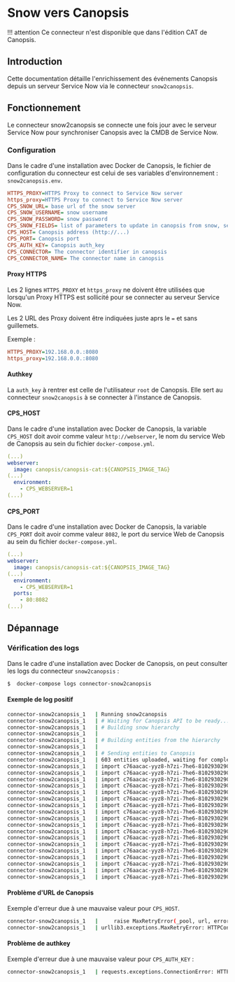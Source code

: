# Snow vers Canopsis

!!! attention
    Ce connecteur n'est disponible que dans l'édition CAT de Canopsis.

## Introduction

Cette documentation détaille l'enrichissement des événements Canopsis depuis un serveur Service Now via le connecteur `snow2canopsis`.

## Fonctionnement

Le connecteur snow2canopsis se connecte une fois jour avec le serveur Service Now pour synchroniser Canopsis avec la CMDB de Service Now.

### Configuration

Dans le cadre d'une installation avec Docker de Canopsis, le fichier de configuration du connecteur est celui de ses variables d'environnement : `snow2canopsis.env`.

```ini
HTTPS_PROXY=HTTPS Proxy to connect to Service Now server
https_proxy=HTTPS Proxy to connect to Service Now server
CPS_SNOW_URL= base url of the snow server
CPS_SNOW_USERNAME= snow username
CPS_SNOW_PASSWORD= snow password
CPS_SNOW_FIELDS= list of parameters to update in canopsis from snow, separated with commas, example: "name,sys_id,usedfor"
CPS_HOST= Canopsis address (http://...)
CPS_PORT= Canopsis port
CPS_AUTH_KEY= Canopsis auth_key
CPS_CONNECTOR= The connector identifier in canopsis
CPS_CONNECTOR_NAME= The connector name in canopsis
```

#### Proxy HTTPS

Les 2 lignes `HTTPS_PROXY` et `https_proxy` ne doivent être utilisées que lorsqu'un Proxy HTTPS est sollicité pour se connecter au serveur Service Now.

Les 2 URL des Proxy doivent être indiquées juste aprs le `=` et sans guillemets.

Exemple :

```ini
HTTPS_PROXY=192.168.0.0.:8080
https_proxy=192.168.0.0.:8080
```

#### Authkey

La `auth_key` à rentrer est celle de l'utilisateur `root` de Canopsis. Elle sert au connecteur `snow2canopsis` à se connecter à l'instance de Canopsis.

#### CPS_HOST

Dans le cadre d'une installation avec Docker de Canopsis, la variable `CPS_HOST` doit avoir comme valeur `http://webserver`, le nom du service Web de Canopsis au sein du fichier `docker-compose.yml`.

```yaml
(...)
webserver:
  image: canopsis/canopsis-cat:${CANOPSIS_IMAGE_TAG}
(...)
  environment:
    - CPS_WEBSERVER=1
(...)
```

#### CPS_PORT

Dans le cadre d'une installation avec Docker de Canopsis, la variable `CPS_PORT` doit avoir comme valeur `8082`, le port du service Web de Canopsis au sein du fichier `docker-compose.yml`.

```yaml
(...)
webserver:
  image: canopsis/canopsis-cat:${CANOPSIS_IMAGE_TAG}
(...)
  environment:
    - CPS_WEBSERVER=1
  ports:
    - 80:8082
(...)
```

## Dépannage

### Vérification des logs

Dans le cadre d'une installation avec Docker de Canopsis, on peut consulter les logs du connecteur `snow2canopsis` :

```sh
$  docker-compose logs connector-snow2canopsis
```

#### Exemple de log positif

```sh
connector-snow2canopsis_1   | Running snow2canopsis
connector-snow2canopsis_1   | # Waiting for Canopsis API to be ready...
connector-snow2canopsis_1   | # Building snow hierarchy
connector-snow2canopsis_1   |
connector-snow2canopsis_1   | # Building entities from the hierarchy
connector-snow2canopsis_1   |
connector-snow2canopsis_1   | # Sending entities to Canopsis
connector-snow2canopsis_1   | 603 entities uploaded, waiting for completion
connector-snow2canopsis_1   | import c76aacac-yyz8-h7zi-7he6-810293029092 status: ongoing
connector-snow2canopsis_1   | import c76aacac-yyz8-h7zi-7he6-810293029092 status: ongoing
connector-snow2canopsis_1   | import c76aacac-yyz8-h7zi-7he6-810293029092 status: ongoing
connector-snow2canopsis_1   | import c76aacac-yyz8-h7zi-7he6-810293029092 status: ongoing
connector-snow2canopsis_1   | import c76aacac-yyz8-h7zi-7he6-810293029092 status: ongoing
connector-snow2canopsis_1   | import c76aacac-yyz8-h7zi-7he6-810293029092 status: ongoing
connector-snow2canopsis_1   | import c76aacac-yyz8-h7zi-7he6-810293029092 status: ongoing
connector-snow2canopsis_1   | import c76aacac-yyz8-h7zi-7he6-810293029092 status: ongoing
connector-snow2canopsis_1   | import c76aacac-yyz8-h7zi-7he6-810293029092 status: ongoing
connector-snow2canopsis_1   | import c76aacac-yyz8-h7zi-7he6-810293029092 status: ongoing
connector-snow2canopsis_1   | import c76aacac-yyz8-h7zi-7he6-810293029092 status: ongoing
connector-snow2canopsis_1   | import c76aacac-yyz8-h7zi-7he6-810293029092 status: ongoing
connector-snow2canopsis_1   | import c76aacac-yyz8-h7zi-7he6-810293029092 status: ongoing
connector-snow2canopsis_1   | import c76aacac-yyz8-h7zi-7he6-810293029092 status: ongoing
connector-snow2canopsis_1   | import c76aacac-yyz8-h7zi-7he6-810293029092 status: ongoing
connector-snow2canopsis_1   | import c76aacac-yyz8-h7zi-7he6-810293029092 status: ongoing
connector-snow2canopsis_1   | import c76aacac-yyz8-h7zi-7he6-810293029092 status: ongoing
connector-snow2canopsis_1   | import c76aacac-yyz8-h7zi-7he6-810293029092 status: done
```

#### Problème d'URL de Canopsis

Exemple d'erreur due à une mauvaise valeur pour `CPS_HOST`.

```sh
connector-snow2canopsis_1   |     raise MaxRetryError(_pool, url, error or ResponseError(cause))
connector-snow2canopsis_1   | urllib3.exceptions.MaxRetryError: HTTPConnectionPool(host='localhost', port=28082): Max retries exceeded with url: /?authkey=427c1756-24b0-11e9-a237-0242ac15000c (Caused by NewConnectionError('<urllib3.connection.HTTPConnection object at 0x7faa442555c0>: Failed to establish a new connection: [Errno 111] Connection refused',))
```

#### Problème de authkey

Exemple d'erreur due à une mauvaise valeur pour `CPS_AUTH_KEY` :

```sh
connector-snow2canopsis_1   | requests.exceptions.ConnectionError: HTTPConnectionPool(host='webserver', port=8082): Max retries exceeded with url: /?authkey=c6871fc4-2478-11e9-a647-0242ac140010 (Caused by NewConnectionError('<urllib3.connection.HTTPConnection object at 0x7ff78649f5c0>: Failed to establish a new connection: [Errno 111] Connection refused',))
```
